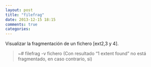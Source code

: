```yaml
---
layout: post
title: "filefrag"
date: 2013-12-15 18:15
comments: true
categories: 
---
```

Visualizar la fragmentación de un fichero [ext2,3 y 4].

>~# filefrag -v fichero (Con resultado “1 extent found” no está fragmentado, en caso contrario, si)

